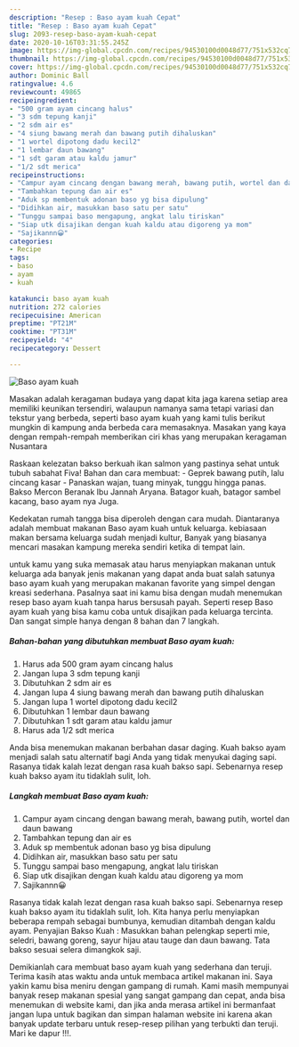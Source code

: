 ```yaml
---
description: "Resep : Baso ayam kuah Cepat"
title: "Resep : Baso ayam kuah Cepat"
slug: 2093-resep-baso-ayam-kuah-cepat
date: 2020-10-16T03:31:55.245Z
image: https://img-global.cpcdn.com/recipes/94530100d0048d77/751x532cq70/baso-ayam-kuah-foto-resep-utama.jpg
thumbnail: https://img-global.cpcdn.com/recipes/94530100d0048d77/751x532cq70/baso-ayam-kuah-foto-resep-utama.jpg
cover: https://img-global.cpcdn.com/recipes/94530100d0048d77/751x532cq70/baso-ayam-kuah-foto-resep-utama.jpg
author: Dominic Ball
ratingvalue: 4.6
reviewcount: 49865
recipeingredient:
- "500 gram ayam cincang halus"
- "3 sdm tepung kanji"
- "2 sdm air es"
- "4 siung bawang merah dan bawang putih dihaluskan"
- "1 wortel dipotong dadu kecil2"
- "1 lembar daun bawang"
- "1 sdt garam atau kaldu jamur"
- "1/2 sdt merica"
recipeinstructions:
- "Campur ayam cincang dengan bawang merah, bawang putih, wortel dan daun bawang"
- "Tambahkan tepung dan air es"
- "Aduk sp membentuk adonan baso yg bisa dipulung"
- "Didihkan air, masukkan baso satu per satu"
- "Tunggu sampai baso mengapung, angkat lalu tiriskan"
- "Siap utk disajikan dengan kuah kaldu atau digoreng ya mom"
- "Sajikannn😀"
categories:
- Recipe
tags:
- baso
- ayam
- kuah

katakunci: baso ayam kuah 
nutrition: 272 calories
recipecuisine: American
preptime: "PT21M"
cooktime: "PT31M"
recipeyield: "4"
recipecategory: Dessert

---
```



![Baso ayam kuah](https://img-global.cpcdn.com/recipes/94530100d0048d77/751x532cq70/baso-ayam-kuah-foto-resep-utama.jpg)

Masakan adalah keragaman budaya yang dapat kita jaga karena setiap area memiliki keunikan tersendiri, walaupun namanya sama tetapi variasi dan tekstur yang berbeda, seperti baso ayam kuah yang kami tulis berikut mungkin di kampung anda berbeda cara memasaknya. Masakan yang kaya dengan rempah-rempah memberikan ciri khas yang merupakan keragaman Nusantara

Raskaan kelezatan bakso berkuah ikan salmon yang pastinya sehat untuk tubuh sabahat Fiva! Bahan dan cara membuat: - Geprek bawang putih, lalu cincang kasar - Panaskan wajan, tuang minyak, tunggu hingga panas. Bakso Mercon Beranak Ibu Jannah Aryana. Batagor kuah, batagor sambel kacang, baso ayam nya Juga.

Kedekatan rumah tangga bisa diperoleh dengan cara mudah. Diantaranya adalah membuat makanan Baso ayam kuah untuk keluarga. kebiasaan makan bersama keluarga sudah menjadi kultur, Banyak yang biasanya mencari masakan kampung mereka sendiri ketika di tempat lain.

untuk kamu yang suka memasak atau harus menyiapkan makanan untuk keluarga ada banyak jenis makanan yang dapat anda buat salah satunya baso ayam kuah yang merupakan makanan favorite yang simpel dengan kreasi sederhana. Pasalnya saat ini kamu bisa dengan mudah menemukan resep baso ayam kuah tanpa harus bersusah payah.
Seperti resep Baso ayam kuah yang bisa kamu coba untuk disajikan pada keluarga tercinta. Dan sangat simple hanya dengan 8 bahan dan 7 langkah.


<!--inarticleads1-->

##### Bahan-bahan yang dibutuhkan membuat Baso ayam kuah:

1. Harus ada 500 gram ayam cincang halus
1. Jangan lupa 3 sdm tepung kanji
1. Dibutuhkan 2 sdm air es
1. Jangan lupa 4 siung bawang merah dan bawang putih dihaluskan
1. Jangan lupa 1 wortel dipotong dadu kecil2
1. Dibutuhkan 1 lembar daun bawang
1. Dibutuhkan 1 sdt garam atau kaldu jamur
1. Harus ada 1/2 sdt merica


Anda bisa menemukan makanan berbahan dasar daging. Kuah bakso ayam menjadi salah satu alternatif bagi Anda yang tidak menyukai daging sapi. Rasanya tidak kalah lezat dengan rasa kuah bakso sapi. Sebenarnya resep kuah bakso ayam itu tidaklah sulit, loh. 

<!--inarticleads2-->

##### Langkah membuat  Baso ayam kuah:

1. Campur ayam cincang dengan bawang merah, bawang putih, wortel dan daun bawang
1. Tambahkan tepung dan air es
1. Aduk sp membentuk adonan baso yg bisa dipulung
1. Didihkan air, masukkan baso satu per satu
1. Tunggu sampai baso mengapung, angkat lalu tiriskan
1. Siap utk disajikan dengan kuah kaldu atau digoreng ya mom
1. Sajikannn😀


Rasanya tidak kalah lezat dengan rasa kuah bakso sapi. Sebenarnya resep kuah bakso ayam itu tidaklah sulit, loh. Kita hanya perlu menyiapkan beberapa rempah sebagai bumbunya, kemudian ditambah dengan kaldu ayam. Penyajian Bakso Kuah : Masukkan bahan pelengkap seperti mie, seledri, bawang goreng, sayur hijau atau tauge dan daun bawang. Tata bakso sesuai selera dimangkok saji. 

Demikianlah cara membuat baso ayam kuah yang sederhana dan teruji. Terima kasih atas waktu anda untuk membaca artikel makanan ini. Saya yakin kamu bisa meniru dengan gampang di rumah. Kami masih mempunyai banyak resep makanan spesial yang sangat gampang dan cepat, anda bisa menemukan di website kami, dan jika anda merasa artikel ini bermanfaat jangan lupa untuk bagikan dan simpan halaman website ini karena akan banyak update terbaru untuk resep-resep pilihan yang terbukti dan teruji. Mari ke dapur !!!. 
